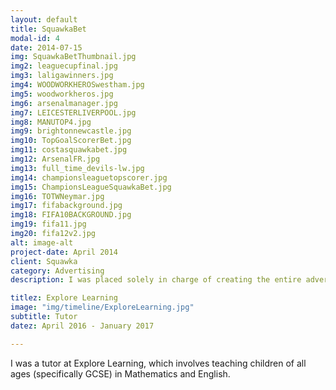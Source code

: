 ```yaml
---
layout: default
title: SquawkaBet
modal-id: 4
date: 2014-07-15
img: SquawkaBetThumbnail.jpg
img2: leaguecupfinal.jpg
img3: laligawinners.jpg
img4: WOODWORKHEROSwestham.jpg
img5: woodworkheros.jpg
img6: arsenalmanager.jpg
img7: LEICESTERLIVERPOOL.jpg
img8: MANUTOP4.jpg
img9: brightonnewcastle.jpg
img10: TopGoalScorerBet.jpg
img11: costasquawkabet.jpg
img12: ArsenalFR.jpg
img13: full_time_devils-lw.jpg
img14: championsleaguetopscorer.jpg
img15: ChampionsLeagueSquawkaBet.jpg
img16: TOTWNeymar.jpg
img17: fifabackground.jpg
img18: FIFA10BACKGROUND.jpg
img19: fifa11.jpg
img20: fifa12v2.jpg
alt: image-alt
project-date: April 2014
client: Squawka
category: Advertising
description: I was placed solely in charge of creating the entire advertising campaign for Squawka's betting website SquawkaBet. The campaign was completely designed by me and ran over all platforms including the website, Twitter and Facebook.

titlez: Explore Learning
image: "img/timeline/ExploreLearning.jpg"
subtitle: Tutor
datez: April 2016 - January 2017

---
```

I was a tutor at Explore Learning, which involves teaching children of all ages (specifically GCSE) in
Mathematics and English.
